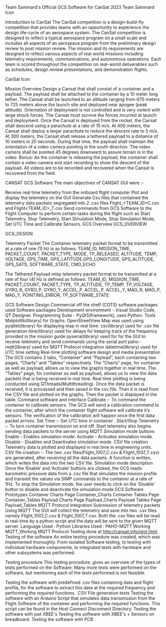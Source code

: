 Team Sammard's Official GCS Software for CanSat 2023
Team Sammard Icon

Introduction to CanSat
The CanSat competition is a design-build-fly competition that provides teams with an opportunity to experience the design life-cycle of an aerospace system. The CanSat competition is designed to reflect a typical aerospace program on a small scale and includes all aspects of an aerospace program from the preliminary design review to post mission review. The mission and its requirements are designed to reflect various aspects of real world missions including telemetry requirements, communications, and autonomous operations. Each team is scored throughout the competition on real-world deliverables such as schedules, design review presentations, and demonstration flights.

CanSat Icon

Mission Overview
Design a Cansat that shall consist of a container and a payload. The payload shall be attached to the container by a 10 meter long tether. The Cansat shall be launched to an altitude ranging from 670 meters to 725 meters above the launch site and deployed near apogee (peak altitude). Orientation of deployment is not controlled and is very violent with large shock forces. The Cansat must survive the forces incurred at launch and deployment. Once the Cansat is deployed from the rocket, the Cansat shall descend using a parachute at a rate of 15 m/s. At 400 meters, the Cansat shall deploy a larger parachute to reduce the descent rate to 5 m/s. At 300 meters, the Cansat shall release a tethered payload to a distance of 10 meters in 20 seconds. During that time, the payload shall maintain the orientation of a video camera pointing in the south direction. The video camera shall be pointed 45 degrees downward to assure terrain is in the video. Bonus: As the container is releasing the payload, the container shall contain a video camera and start recording to show the descent of the payload. All videos are to be recorded and recovered when the Cansat is recovered from the field.

CANSAT GCS Software
The main objectives of CANSAT GUI were :-

Receive real time telemetry from the onboard flight computer
Plot and display the telemetry on the GUI
Generate Csv files that contained the telemetry data packets segregated into 2 .csv files Flight_<TEAM_ID>C.csv and Flight<TEAM_ID>_T.csv
Send commands from GCS Software to the Flight Computer to perform certain tasks during the flight such as Start Telemetry, Stop Telemetry, Start Simulation Mode, Stop Simulation Mode, Set UTC Time and Calibrate Sensors.
GCS Overview
GCS_OVERVIEW

GCS_DESIGN

Telemetry Packet
The Container telemetry packet format to be transmitted at a rate of one (1) Hz is as follows:
TEAM_ID, MISSION_TIME, PACKET_COUNT, PACKET_TYPE, MODE, TP_RELEASED, ALTITUDE, TEMP, VOLTAGE, GPS_TIME, GPS_LATITUDE,GPS_LONGITUDE, GPS_ALTITUDE, GPS_SATS, SOFTWARE_STATE, CMD_ECHO

The Tethered Payload relay telemetry packet format to be transmitted at a rate of four (4) Hz is defined as follows:
TEAM_ID, MISSION_TIME, PACKET_COUNT, PACKET_TYPE, TP_ALTITUDE, TP_TEMP, TP_VOLTAGE, GYRO_R, GYRO_P, GYRO_Y, ACCEL_P, ACCEL_P, ACCEL_Y, MAG_R, MAG_P, MAG_Y, POINTING_ERROR, TP_SOFTWARE_STATE

GCS Software Design
Commercial off the shelf (COTS) software packages used​
Software packages
Development environment - Visual Studio Code, QT Designer.
Programming Suite - PyQt5(framework), uses Python.
Tools
Matplotlib(library) for Graphs.
OpenStreetView Map was used using pyqtlet(library) for displaying map in real time.
csv(library) used for .csv file generation
time(library) used for delays for keeping track of the frequency provided in the mission guide
pyserial(library) used for for the GUI to receive telemetry and send commands using the serial port
paho-mqtt(library) used for MQTT Protocol integration
datetime(library) used for UTC time setting
Real-time plotting software design and media presentation
The GCS contains 2 tabs, “Container” and “Payload”, each containing two pages, “Charts” and “Tables” respectively.
The “Charts” page, for container as well as payload, allows us to view the graphs together in real time.
The “Tables” page, for container as well as payload, allows us to view the data packets that is being received in real time.
Real time plotting is being conducted using QThreads(Multithreading).
Once the data packet is received, it is processed and then saved in the csv file.
Then it is read from the CSV file and plotted on the graphs. Then the packet is displayed in the table.
Command software and interface​
Calibrate :-
To command the container to calibrate sensors. The GCS will send a calibration command to the container, after which the container flight software will calibrate it’s sensors. The verification of the calibration will happen once the first data packet arrives.
Set Time :-
Set UTC time in container .
Start/Stop Telemetry :-
To turn container transmission on and off. Start telemetry also begins sending data packets to the server using MQTT
Simulation mode buttons
Enable - Enables simulation mode.
Activate - Activates simulation mode.
Disable - Disables and Deactivates simulation mode.
CSV file creation
Telemetry data is plotted and displayed in real time in engineering units.
CSV file creation :-
The two .csv files(Flight_1007_C.csv & Flight_1007_T.csv) are generated, after receiving all the data packets. A function is written, which writes the data into the two CSV file.
Simulation mode description
Once the ‘Enable’ and ‘Activate’ buttons are clicked, the GCS reads barometric pressure data from a .csv file that simulates the mission profile and transmit the values via SIMP commands to the container at a rate of 1Hz.
To stop the Simulation mode, the user needs to click on the ‘Disable’ button to disable and deactivate the simulation mode
GCS Software Prototypes
Container Charts Page
Container_Charts
Container Tables Page
Container_Tables
Payload Charts Page
Payload_Charts
Payload Tables Page
Payload_Tables
MQTT Protocol Integration
Submission of telemetry packets Using MQTT
The GUI will collect the telemetry and save into two .csv files namely Flight_1007_C.csv & Flight_1007_T.csv. Both the .csv files will be read in real-time by a python script and the data will be sent to the given MQTT server.
Language Used :
Python
Libraries Used :
PAHO-MQTT
Working
MQTT_Working
MQTT Protocol Testing done at http://cansat.info/plot.html
Testing of the software
An entire testing procedure was created, which was implemented thoroughly. From isolated Software testing, to testing with individual hardware components, to integrated tests with hardware and other subsystems was performed.

Testing procedure
This testing procedure, gives an overview of the types of tests performed on the Software. Many more tests were performed on the software, but mentioning each of the tests performed is not feasible.

Testing the software with predefined .csv files containing data and flight profile, for the software to extract this data at the required frequency and performing the required functions.
.CSV File generation tests
Testing the software with an Arduino Script that simulates data transmission from the Flight Software of the container and performing the required functions. This script can be found in the Host Connect Disconnect Directory.
Testing the software with just XBEE's
Testing the software with XBEE's + Sensors on breadboard.
Testing the software with PCB
